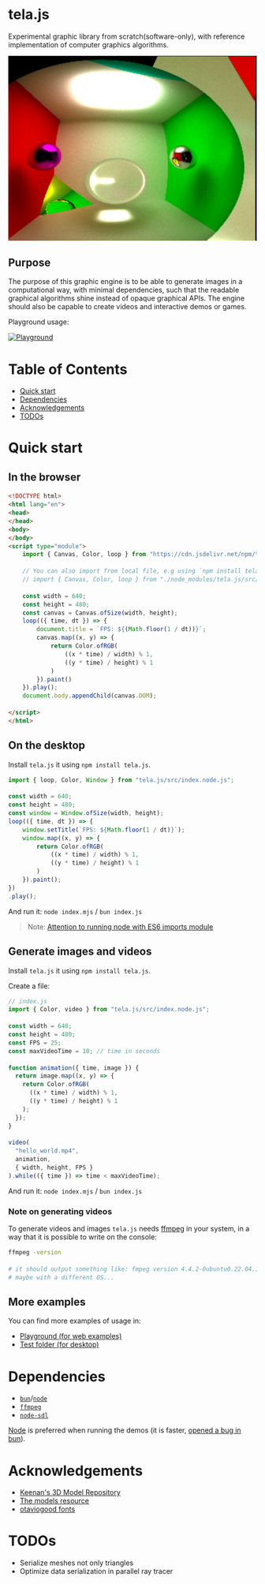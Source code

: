 # tela.js

Experimental graphic library from scratch(software-only), with reference implementation of computer graphics algorithms.

![](/tela.png)

## Purpose

The purpose of this graphic engine is to be able to generate images in a computational way, with minimal dependencies, such that the readable graphical algorithms shine instead of opaque graphical APIs. The engine should also be capable to create videos and interactive demos or games. 

Playground usage:

[![Playground](/tela_playground.webp)](https://pedroth.github.io/tela.js)

# Table of Contents

- [Quick start](#quick-start)
- [Dependencies](#dependencies)
- [Acknowledgements](#acknowledgements)
- [TODOs](#todos)

# Quick start

## In the browser

```html
<!DOCTYPE html>
<html lang="en">
<head>
</head>
<body>
</body>
<script type="module">
    import { Canvas, Color, loop } from "https://cdn.jsdelivr.net/npm/tela.js/src/index.js";

    // You can also import from local file, e.g using `npm install tela.js`
    // import { Canvas, Color, loop } from "./node_modules/tela.js/src/index.js";

    const width = 640;
    const height = 480;
    const canvas = Canvas.ofSize(width, height);
    loop(({ time, dt }) => {
        document.title = `FPS: ${(Math.floor(1 / dt))}`;
        canvas.map((x, y) => {
            return Color.ofRGB(
                ((x * time) / width) % 1,
                ((y * time) / height) % 1
            )
        }).paint()
    }).play();
    document.body.appendChild(canvas.DOM);

</script>
</html>
```

## On the desktop
Install `tela.js` it using `npm install tela.js`.

```js
import { loop, Color, Window } from "tela.js/src/index.node.js";

const width = 640;
const height = 480;
const window = Window.ofSize(width, height);
loop(({ time, dt }) => {
    window.setTitle(`FPS: ${Math.floor(1 / dt)}`);
    window.map((x, y) => {
        return Color.ofRGB(
            ((x * time) / width) % 1,
            ((y * time) / height) % 1
        )
    }).paint();
})
.play();
```

And run it: `node index.mjs` / `bun index.js`

> Note: [Attention to running node with ES6 imports module](https://nodejs.org/api/esm.html#modules-ecmascript-modules)


## Generate images and videos

Install `tela.js` it using `npm install tela.js`.

Create a file:
```js
// index.js
import { Color, video } from "tela.js/src/index.node.js";

const width = 640;
const height = 480;
const FPS = 25;
const maxVideoTime = 10; // time in seconds

function animation({ time, image }) {
  return image.map((x, y) => {
    return Color.ofRGB(
      ((x * time) / width) % 1,
      ((y * time) / height) % 1
    );
  });
}

video(
  "hello_world.mp4",
  animation,
  { width, height, FPS }
).while(({ time }) => time < maxVideoTime);
```

And run it: `node index.mjs` / `bun index.js`


### Note on generating videos

To generate videos and images `tela.js` needs [ffmpeg][ffmpeg] in your system, in a way that it is possible to write on the console:
```bash
ffmpeg -version 

# it should output something like: fmpeg version 4.4.2-0ubuntu0.22.04.1...
# maybe with a different OS...

```

## More examples

You can find more examples of usage in:
- [Playground (for web examples)](https://pedroth.github.io/tela.js)
- [Test folder (for desktop)](/test/node/)


# Dependencies

- [`bun`][bun]/[`node`][node]
- [`ffmpeg`][ffmpeg]
- [`node-sdl`][sdl]

[Node][node] is preferred when running the demos (it is faster, [opened a bug in bun](https://github.com/oven-sh/bun/issues/9218)).


# Acknowledgements

- [Keenan's 3D Model Repository](https://www.cs.cmu.edu/~kmcrane/Projects/ModelRepository/)
- [The models resource](https://www.models-resource.com/)
- [otaviogood fonts](https://github.com/otaviogood/shader_fontgen)

# TODOs

- Serialize meshes not only triangles
- Optimize data serialization in parallel ray tracer


[ffmpeg]: https://ffmpeg.org/
[bun]: https://bun.sh/
[node]: https://nodejs.org/en
[sdl]: https://github.com/kmamal/node-sdl

